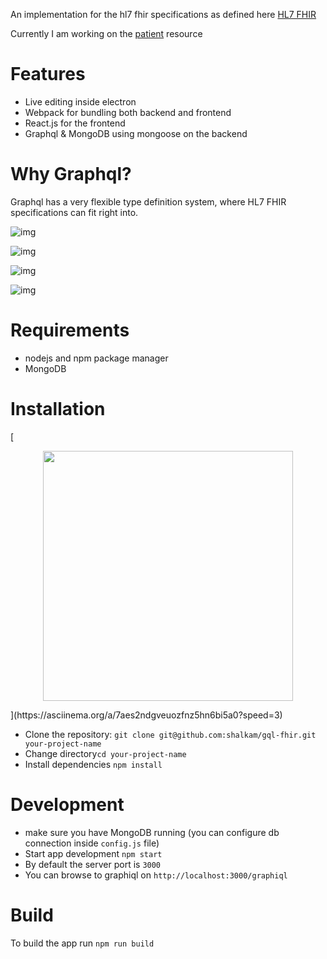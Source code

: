 An implementation for the hl7 fhir specifications as defined here [HL7 FHIR](https://www.hl7.org/fhir/)

Currently I am working on the [patient](https://www.hl7.org/fhir/patient.html) resource
# Features
* Live editing inside electron
* Webpack for bundling both backend and frontend
* React.js for the frontend
* Graphql & MongoDB using mongoose on the backend

# Why Graphql?
Graphql has a very flexible type definition system, where HL7 FHIR specifications can fit right into.

![img](https://www.dropbox.com/s/ogkn39kmlzludze/Screenshot%20from%202016-12-29%2019-14-13.png?raw=1)

![img](https://www.dropbox.com/s/ostn0fzle7uvh0q/Screenshot%20from%202016-12-29%2019-12-38.png?raw=1)

![img](https://www.dropbox.com/s/cx58hxl3gguhwro/Screenshot%20from%202016-12-29%2019-11-35.png?raw=1)

![img](https://www.dropbox.com/s/r0eo7a041oxnsm1/Screenshot%20from%202016-12-29%2019-12-01.png?raw=1)

# Requirements
* nodejs and npm package manager
* MongoDB

# Installation
[<div style="text-align:center">
<img src="https://asciinema.org/a/7aes2ndgveuozfnz5hn6bi5a0.png" style="width:400px; height:400px;" >
</div>](https://asciinema.org/a/7aes2ndgveuozfnz5hn6bi5a0?speed=3)

* Clone the repository: `git clone git@github.com:shalkam/gql-fhir.git your-project-name`
* Change directory`cd your-project-name`
* Install dependencies `npm install`

# Development
* make sure you have MongoDB running (you can configure db connection inside `config.js` file)
* Start app development `npm start`
* By default the server port is `3000`
* You can browse to graphiql on `http://localhost:3000/graphiql`

# Build
To build the app run `npm run build`
